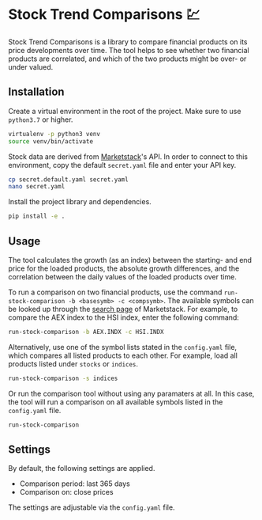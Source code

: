 # Stock Trend Comparisons :chart:

Stock Trend Comparisons is a library to compare financial products on its price developments over time. The tool helps to see whether two financial products are correlated, and which of the two products might be over- or under valued.

## Installation

Create a virtual environment in the root of the project. Make sure to use `python3.7` or higher.
```bash
virtualenv -p python3 venv
source venv/bin/activate
```

Stock data are derived from [Marketstack](https://marketstack.com/)'s API. In order to connect to this environment, copy the default `secret.yaml` file and enter your API key.
```bash
cp secret.default.yaml secret.yaml
nano secret.yaml
```

Install the project library and dependencies.
```bash
pip install -e .
```

## Usage

The tool calculates the growth (as an index) between the starting- and end price for the loaded products, the absolute growth differences, and the correlation between the daily values of the loaded products over time.

To run a comparison on two financial products, use the command `run-stock-comparison -b <basesymb> -c <compsymb>`. The available symbols can be looked up through the [search page](https://marketstack.com/search) of Marketstack. For example, to compare the AEX index to the HSI index, enter the following command:
```bash
run-stock-comparison -b AEX.INDX -c HSI.INDX
```

Alternatively, use one of the symbol lists stated in the `config.yaml` file, which compares all listed products to each other. For example, load all products listed under `stocks` or `indices`.
```bash
run-stock-comparison -s indices
```

Or run the comparison tool without using any paramaters at all. In this case, the tool will run a comparison on all available symbols listed in the `config.yaml` file.
```bash
run-stock-comparison
```

## Settings

By default, the following settings are applied.

- Comparison period: last 365 days
- Comparison on: close prices

The settings are adjustable via the `config.yaml` file.

